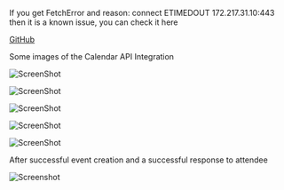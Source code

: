 If you get FetchError and reason: connect ETIMEDOUT 172.217.31.10:443 then it is a known issue, you can check it here

[GitHub](https://github.com/googleapis/google-auth-library-nodejs/issues/283)

Some images of the Calendar API Integration

![ScreenShot](https://i.imgur.com/WKF8tqd.png)

![ScreenShot](https://i.imgur.com/5pyb0ZS.png)

![ScreenShot](https://i.imgur.com/bNQPhZA.png)

![ScreenShot](https://i.imgur.com/D8ajzkp.png)

![ScreenShot](https://i.imgur.com/UZHHrZs.png)

After successful event creation and a successful response to attendee

![Screenshot](https://i.imgur.com/gIqmf5S.png)
